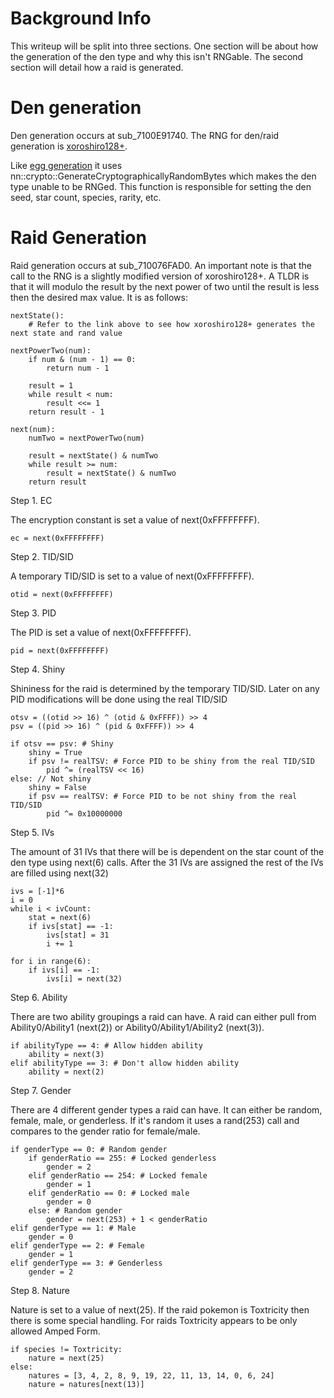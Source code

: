 # Background Info

This writeup will be split into three sections. One section will be about how the generation of the den type and why this isn't RNGable. The second section will detail how a raid is generated.

# Den generation
Den generation occurs at sub_7100E91740. The RNG for den/raid generation is [xoroshiro128+](http://prng.di.unimi.it/xoroshiro128plus.c).

Like [egg generation](https://github.com/Admiral-Fish/RNGWriteups/blob/master/Gen%208/Egg%20Generation.md) it uses nn::crypto::GenerateCryptographicallyRandomBytes which makes the den type unable to be RNGed. This function is responsible for setting the den seed, star count, species, rarity, etc.

# Raid Generation

Raid generation occurs at sub_710076FAD0. An important note is that the call to the RNG is a slightly modified version of xoroshiro128+. A TLDR is that it will modulo the result by the next power of two until the result is less then the desired max value. It is as follows:

```        
nextState():
    # Refer to the link above to see how xoroshiro128+ generates the next state and rand value

nextPowerTwo(num):
    if num & (num - 1) == 0:
        return num - 1

    result = 1
    while result < num:
        result <<= 1
    return result - 1

next(num):
    numTwo = nextPowerTwo(num)

    result = nextState() & numTwo
    while result >= num:
        result = nextState() & numTwo
    return result
```

Step 1. EC

The encryption constant is set a value of next(0xFFFFFFFF).

```
ec = next(0xFFFFFFFF)
```

Step 2. TID/SID

A temporary TID/SID is set to a value of next(0xFFFFFFFF).

```
otid = next(0xFFFFFFFF)
```

Step 3. PID

The PID is set a value of next(0xFFFFFFFF).

```
pid = next(0xFFFFFFFF)
```

Step 4. Shiny

Shininess for the raid is determined by the temporary TID/SID. Later on any PID modifications will be done using the real TID/SID

```
otsv = ((otid >> 16) ^ (otid & 0xFFFF)) >> 4
psv = ((pid >> 16) ^ (pid & 0xFFFF)) >> 4

if otsv == psv: # Shiny
    shiny = True
    if psv != realTSV: # Force PID to be shiny from the real TID/SID
        pid ^= (realTSV << 16)
else: // Not shiny
    shiny = False
    if psv == realTSV: # Force PID to be not shiny from the real TID/SID
        pid ^= 0x10000000
```

Step 5. IVs

The amount of 31 IVs that there will be is dependent on the star count of the den type using next(6) calls. After the 31 IVs are assigned the rest of the IVs are filled using next(32)

```
ivs = [-1]*6
i = 0
while i < ivCount:
    stat = next(6)
    if ivs[stat] == -1:
        ivs[stat] = 31
        i += 1

for i in range(6):
    if ivs[i] == -1:
        ivs[i] = next(32)
```

Step 6. Ability

There are two ability groupings a raid can have. A raid can either pull from Ability0/Ability1 (next(2)) or Ability0/Ability1/Ability2 (next(3)).

```
if abilityType == 4: # Allow hidden ability
    ability = next(3)
elif abilityType == 3: # Don't allow hidden ability
    ability = next(2)
```

Step 7. Gender

There are 4 different gender types a raid can have. It can either be random, female, male, or genderless. If it's random it uses a rand(253) call and compares to the gender ratio for female/male.

```
if genderType == 0: # Random gender
    if genderRatio == 255: # Locked genderless
        gender = 2
    elif genderRatio == 254: # Locked female
        gender = 1
    elif genderRatio == 0: # Locked male
        gender = 0
    else: # Random gender
        gender = next(253) + 1 < genderRatio
elif genderType == 1: # Male
    gender = 0
elif genderType == 2: # Female
    gender = 1
elif genderType == 3: # Genderless
    gender = 2
```

Step 8. Nature

Nature is set to a value of next(25). If the raid pokemon is Toxtricity then there is some special handling. For raids Toxtricity appears to be only allowed Amped Form.

```
if species != Toxtricity:
    nature = next(25)
else:
    natures = [3, 4, 2, 8, 9, 19, 22, 11, 13, 14, 0, 6, 24]
    nature = natures[next(13)]
```

